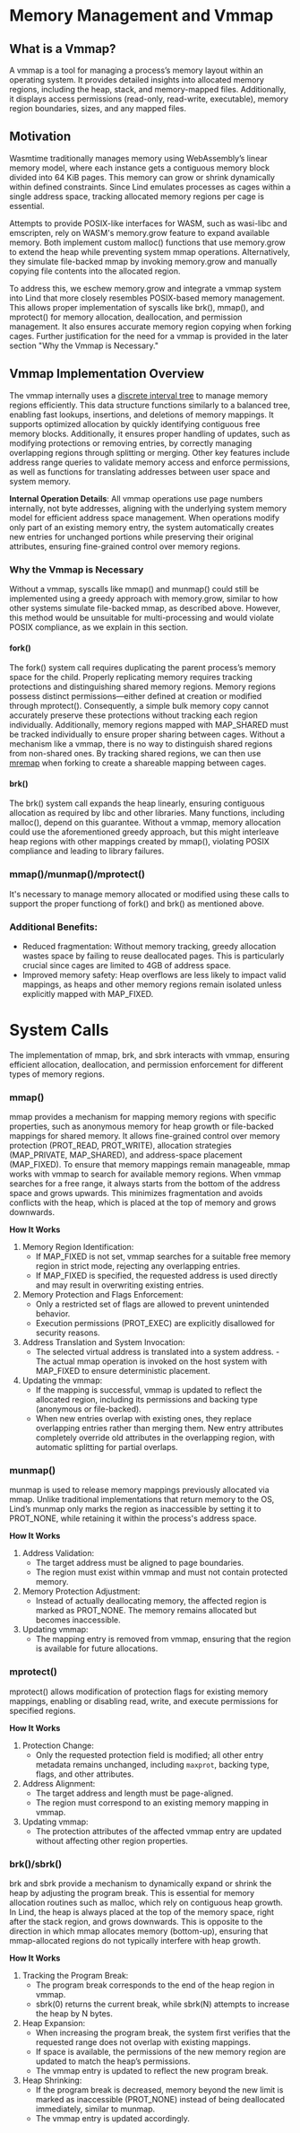 # Memory Management and Vmmap

## What is a Vmmap?

A vmmap is a tool for managing a process’s memory layout within an operating system. It provides detailed insights into allocated memory regions, including the heap, stack, and memory-mapped files. Additionally, it displays access permissions (read-only, read-write, executable), memory region boundaries, sizes, and any mapped files.

## Motivation

Wasmtime traditionally manages memory using WebAssembly’s linear memory model, where each instance gets a contiguous memory block divided into 64 KiB pages. This memory can grow or shrink dynamically within defined constraints. Since Lind emulates processes as cages within a single address space, tracking allocated memory regions per cage is essential.

Attempts to provide POSIX-like interfaces for WASM, such as wasi-libc and emscripten, rely on WASM's memory.grow feature to expand available memory. Both implement custom malloc() functions that use memory.grow to extend the heap while preventing system mmap operations. Alternatively, they simulate file-backed mmap by invoking memory.grow and manually copying file contents into the allocated region.

To address this, we eschew memory.grow and integrate a vmmap system into Lind that more closely resembles POSIX-based memory management. This allows proper implementation of syscalls like brk(), mmap(), and mprotect() for memory allocation, deallocation, and permission management. It also ensures accurate memory region copying when forking cages. Further justification for the need for a vmmap is provided in the later section "Why the Vmmap is Necessary."

## Vmmap Implementation Overview

The vmmap internally uses a [discrete interval tree](https://docs.rs/nodit/latest/nodit/) to manage memory regions efficiently. This data structure functions similarly to a balanced tree, enabling fast lookups, insertions, and deletions of memory mappings. It supports optimized allocation by quickly identifying contiguous free memory blocks. Additionally, it ensures proper handling of updates, such as modifying protections or removing entries, by correctly managing overlapping regions through splitting or merging. Other key features include address range queries to validate memory access and enforce permissions, as well as functions for translating addresses between user space and system memory.

**Internal Operation Details**: All vmmap operations use page numbers internally, not byte addresses, aligning with the underlying system memory model for efficient address space management. When operations modify only part of an existing memory entry, the system automatically creates new entries for unchanged portions while preserving their original attributes, ensuring fine-grained control over memory regions.

### Why the Vmmap is Necessary

Without a vmmap, syscalls like mmap() and munmap() could still be implemented using a greedy approach with memory.grow, similar to how other systems simulate file-backed mmap, as described above. However, this method would be unsuitable for multi-processing and would violate POSIX compliance, as we explain in this section.

#### fork()

The fork() system call requires duplicating the parent process’s memory space for the child. Properly replicating memory requires tracking protections and distinguishing shared memory regions. Memory regions possess distinct permissions—either defined at creation or modified through mprotect(). Consequently, a simple bulk memory copy cannot accurately preserve these protections without tracking each region individually. Additionally, memory regions mapped with MAP_SHARED must be tracked individually to ensure proper sharing between cages. Without a mechanism like a vmmap, there is no way to distinguish shared regions from non-shared ones. By tracking shared regions, we can then use [mremap](https://man7.org/linux/man-pages/man2/mremap.2.html) when forking to create a shareable mapping between cages.

#### brk()

The brk() system call expands the heap linearly, ensuring contiguous allocation as required by libc and other libraries. Many functions, including malloc(), depend on this guarantee. Without a vmmap, memory allocation could use the aforementioned greedy approach, but this might interleave heap regions with other mappings created by mmap(), violating POSIX compliance and leading to library failures.


### mmap()/munmap()/mprotect()

It's necessary to manage memory allocated or modified using these calls to support the proper functiong of fork() and brk() as mentioned above.

### Additional Benefits:

- Reduced fragmentation: Without memory tracking, greedy allocation wastes space by failing to reuse deallocated pages. This is particularly crucial since cages are limited to 4GB of address space.
- Improved memory safety: Heap overflows are less likely to impact valid mappings, as heaps and other memory regions remain isolated unless explicitly mapped with MAP_FIXED.

# System Calls

The implementation of mmap, brk, and sbrk interacts with vmmap, ensuring efficient allocation, deallocation, and permission enforcement for different types of memory regions.

### mmap()

mmap provides a mechanism for mapping memory regions with specific properties, such as anonymous memory for heap growth or file-backed mappings for shared memory. It allows fine-grained control over memory protection (PROT_READ, PROT_WRITE), allocation strategies (MAP_PRIVATE, MAP_SHARED), and address-space placement (MAP_FIXED).
To ensure that memory mappings remain manageable, mmap works with vmmap to search for available memory regions. When vmmap searches for a free range, it always starts from the bottom of the address space and grows upwards. This minimizes fragmentation and avoids conflicts with the heap, which is placed at the top of memory and grows downwards.

**How It Works**

1. Memory Region Identification:
    - If MAP_FIXED is not set, vmmap searches for a suitable free memory region in strict mode, rejecting any overlapping entries.
    - If MAP_FIXED is specified, the requested address is used directly and may result in overwriting existing entries.
2. Memory Protection and Flags Enforcement:
    - Only a restricted set of flags are allowed to prevent unintended behavior.
    - Execution permissions (PROT_EXEC) are explicitly disallowed for security reasons.
3. Address Translation and System Invocation:
    - The selected virtual address is translated into a system address.
    -The actual mmap operation is invoked on the host system with MAP_FIXED to ensure deterministic placement.
4. Updating the vmmap:
    - If the mapping is successful, vmmap is updated to reflect the allocated region, including its permissions and backing type (anonymous or file-backed).
    - When new entries overlap with existing ones, they replace overlapping entries rather than merging them. New entry attributes completely override old attributes in the overlapping region, with automatic splitting for partial overlaps.

### munmap()

munmap is used to release memory mappings previously allocated via mmap. Unlike traditional implementations that return memory to the OS, Lind’s munmap only marks the region as inaccessible by setting it to PROT_NONE, while retaining it within the process's address space.

**How It Works**

1. Address Validation:
    - The target address must be aligned to page boundaries.
    - The region must exist within vmmap and must not contain protected memory.
2. Memory Protection Adjustment:
    - Instead of actually deallocating memory, the affected region is marked as PROT_NONE. The memory remains allocated but becomes inaccessible.
3. Updating vmmap:
    - The mapping entry is removed from vmmap, ensuring that the region is available for future allocations.

### mprotect()

mprotect() allows modification of protection flags for existing memory mappings, enabling or disabling read, write, and execute permissions for specified regions.

**How It Works**

1. Protection Change:
    - Only the requested protection field is modified; all other entry metadata remains unchanged, including `maxprot`, backing type, flags, and other attributes.
2. Address Alignment:
    - The target address and length must be page-aligned.
    - The region must correspond to an existing memory mapping in vmmap.
3. Updating vmmap:
    - The protection attributes of the affected vmmap entry are updated without affecting other region properties.

### brk()/sbrk()

brk and sbrk provide a mechanism to dynamically expand or shrink the heap by adjusting the program break. This is essential for memory allocation routines such as malloc, which rely on contiguous heap growth.
In Lind, the heap is always placed at the top of the memory space, right after the stack region, and grows downwards. This is opposite to the direction in which mmap allocates memory (bottom-up), ensuring that mmap-allocated regions do not typically interfere with heap growth.


**How It Works**

1. Tracking the Program Break:
    - The program break corresponds to the end of the heap region in vmmap.
    - sbrk(0) returns the current break, while sbrk(N) attempts to increase the heap by N bytes.
2. Heap Expansion:
    - When increasing the program break, the system first verifies that the requested range does not overlap with existing mappings.
    - If space is available, the permissions of the new memory region are updated to match the heap’s permissions.
    - The vmmap entry is updated to reflect the new program break.
3. Heap Shrinking:
    - If the program break is decreased, memory beyond the new limit is marked as inaccessible (PROT_NONE) instead of being deallocated immediately, similar to munmap.
    - The vmmap entry is updated accordingly.

